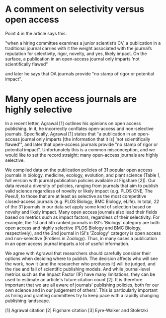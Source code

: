 # A comment on selectivity versus open access

Point 4 in the article says this: 

"when a hiring committee examines a junior scientist’s CV, a publication in a traditional journal carries with it the weight associated with the journal’s reputation for selectivity, rigor, novelty, and yes, likely impact. On the surface, a publication in an open-access journal only imparts ‘not scientifically flawed"

and later he says that OA journals provide "no stamp of rigor or potential impact". 


# Many open access journals are highly selective

In a recent letter, Agrawal [1] outlines his opinions on open access publishing. In it, he incorrectly conflates open-access and non-selective journals. Specifically, Agrawal [1] states that  "a publication in an open-access journal only imparts [the information that it is] ‘not scientifically flawed'", and later that open-access journals provide "no stamp of rigor or potential impact". Unfortunately this is a common misconception, and we would like to set the record straight: many open-access journals are highly selective.

We compiled data on the publication policies of 31 popular open access journals in biology, medicine, ecology, evolution, and plant science (Table 1, full version with journal publication policies available at Figshare [2]). Our data reveal a diversity of policies, ranging from journals that aim to publish valid science regardless of novelty or likely impact (e.g. PLOS ONE, The PeerJ), to those that are at least as selective as the most competitive closed-access journals (e.g. PLOS Biology, BMC Biology, eLife). In total, 22 of the 31 journals in our data set apply some kind of selection based on novelty and likely impact. Many open access journals also lead their fields based on metrics such as impact factors, regardless of their selectivity. For example, the 1st and 5th ranked journals in ISI's 'Biology' category are both open access and highly selective (PLOS Biology and BMC Biology, respectively), and the 2nd journal in ISI's 'Zoology' category is open access and non-selective (Frotiers in Zoology). Thus, in many cases a publication in an open access journal imparts a lot of useful information.

We agree with Agrawal that researchers should carefully consider their options when deciding where to publish. The decision affects who will see the work, how it (and the researcher who produces it) will be judged, and the rise and fall of scientific publishing models. And while journal-level metrics such as the Impact Factor (IF) have many limitations, they can be used to estimate an article's future citation count [2]. It is therefore important that we are all aware of journals' publishing policies, both for our own science and in our judgement of others'. This is particularly important as hiring and granting committees try to keep pace with a rapidly changing publishing landscape.

[1] Agrawal citation
[2] Figshare citation
[3] Eyre-Walker and Stoletzki
